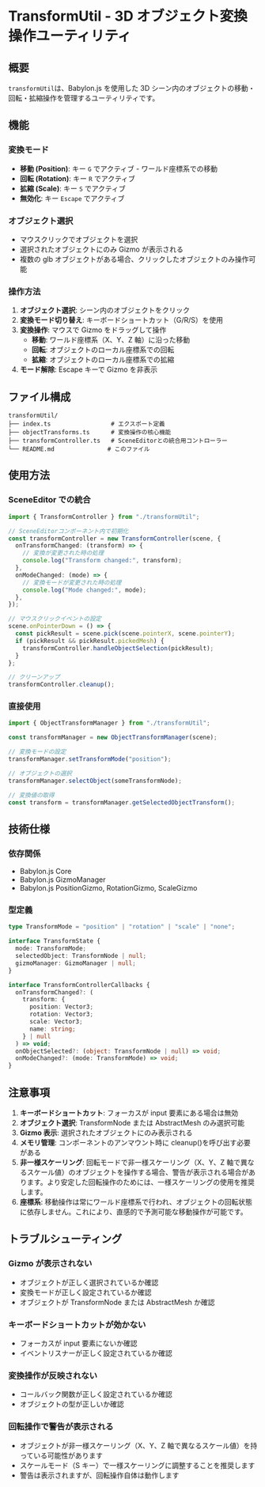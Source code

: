 # TransformUtil - 3D オブジェクト変換操作ユーティリティ

## 概要

`transformUtil`は、Babylon.js を使用した 3D シーン内のオブジェクトの移動・回転・拡縮操作を管理するユーティリティです。

## 機能

### 変換モード

- **移動 (Position)**: キー `G` でアクティブ - ワールド座標系での移動
- **回転 (Rotation)**: キー `R` でアクティブ
- **拡縮 (Scale)**: キー `S` でアクティブ
- **無効化**: キー `Escape` でアクティブ

### オブジェクト選択

- マウスクリックでオブジェクトを選択
- 選択されたオブジェクトにのみ Gizmo が表示される
- 複数の glb オブジェクトがある場合、クリックしたオブジェクトのみ操作可能

### 操作方法

1. **オブジェクト選択**: シーン内のオブジェクトをクリック
2. **変換モード切り替え**: キーボードショートカット（G/R/S）を使用
3. **変換操作**: マウスで Gizmo をドラッグして操作
   - **移動**: ワールド座標系（X、Y、Z 軸）に沿った移動
   - **回転**: オブジェクトのローカル座標系での回転
   - **拡縮**: オブジェクトのローカル座標系での拡縮
4. **モード解除**: Escape キーで Gizmo を非表示

## ファイル構成

```
transformUtil/
├── index.ts                 # エクスポート定義
├── objectTransforms.ts      # 変換操作の核心機能
├── transformController.ts   # SceneEditorとの統合用コントローラー
└── README.md               # このファイル
```

## 使用方法

### SceneEditor での統合

```typescript
import { TransformController } from "./transformUtil";

// SceneEditorコンポーネント内で初期化
const transformController = new TransformController(scene, {
  onTransformChanged: (transform) => {
    // 変換が変更された時の処理
    console.log("Transform changed:", transform);
  },
  onModeChanged: (mode) => {
    // 変換モードが変更された時の処理
    console.log("Mode changed:", mode);
  },
});

// マウスクリックイベントの設定
scene.onPointerDown = () => {
  const pickResult = scene.pick(scene.pointerX, scene.pointerY);
  if (pickResult && pickResult.pickedMesh) {
    transformController.handleObjectSelection(pickResult);
  }
};

// クリーンアップ
transformController.cleanup();
```

### 直接使用

```typescript
import { ObjectTransformManager } from "./transformUtil";

const transformManager = new ObjectTransformManager(scene);

// 変換モードの設定
transformManager.setTransformMode("position");

// オブジェクトの選択
transformManager.selectObject(someTransformNode);

// 変換値の取得
const transform = transformManager.getSelectedObjectTransform();
```

## 技術仕様

### 依存関係

- Babylon.js Core
- Babylon.js GizmoManager
- Babylon.js PositionGizmo, RotationGizmo, ScaleGizmo

### 型定義

```typescript
type TransformMode = "position" | "rotation" | "scale" | "none";

interface TransformState {
  mode: TransformMode;
  selectedObject: TransformNode | null;
  gizmoManager: GizmoManager | null;
}

interface TransformControllerCallbacks {
  onTransformChanged?: (
    transform: {
      position: Vector3;
      rotation: Vector3;
      scale: Vector3;
      name: string;
    } | null
  ) => void;
  onObjectSelected?: (object: TransformNode | null) => void;
  onModeChanged?: (mode: TransformMode) => void;
}
```

## 注意事項

1. **キーボードショートカット**: フォーカスが input 要素にある場合は無効
2. **オブジェクト選択**: TransformNode または AbstractMesh のみ選択可能
3. **Gizmo 表示**: 選択されたオブジェクトにのみ表示される
4. **メモリ管理**: コンポーネントのアンマウント時に cleanup()を呼び出す必要がある
5. **非一様スケーリング**: 回転モードで非一様スケーリング（X、Y、Z 軸で異なるスケール値）のオブジェクトを操作する場合、警告が表示される場合があります。より安定した回転操作のためには、一様スケーリングの使用を推奨します。
6. **座標系**: 移動操作は常にワールド座標系で行われ、オブジェクトの回転状態に依存しません。これにより、直感的で予測可能な移動操作が可能です。

## トラブルシューティング

### Gizmo が表示されない

- オブジェクトが正しく選択されているか確認
- 変換モードが正しく設定されているか確認
- オブジェクトが TransformNode または AbstractMesh か確認

### キーボードショートカットが効かない

- フォーカスが input 要素にないか確認
- イベントリスナーが正しく設定されているか確認

### 変換操作が反映されない

- コールバック関数が正しく設定されているか確認
- オブジェクトの型が正しいか確認

### 回転操作で警告が表示される

- オブジェクトが非一様スケーリング（X、Y、Z 軸で異なるスケール値）を持っている可能性があります
- スケールモード（S キー）で一様スケーリングに調整することを推奨します
- 警告は表示されますが、回転操作自体は動作します
